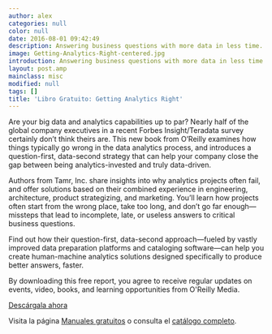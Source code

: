 ```yaml
---
author: alex
categories: null
color: null
date: 2016-08-01 09:42:49
description: Answering business questions with more data in less time.
image: Getting-Analytics-Right-centered.jpg
introduction: Answering business questions with more data in less time.
layout: post.amp
mainclass: misc
modified: null
tags: []
title: 'Libro Gratuito: Getting Analytics Right'
---
```


<figure>
   <amp-img on="tap:lightbox1" role="button" tabindex="0" layout="responsive" src="/img/Getting-Analytics-Right-centered.jpg" alt="{{ title }}" title="{{ title }}" width="640px" height="336px">
   </amp-img>
</figure>

Are your big data and analytics capabilities up to par? Nearly half of the global company executives in a recent Forbes Insight/Teradata survey certainly don’t think theirs are. This new book from O’Reilly examines how things typically go wrong in the data analytics process, and introduces a question-first, data-second strategy that can help your company close the gap between being analytics-invested and truly data-driven.

Authors from Tamr, Inc. share insights into why analytics projects often fail, and offer solutions based on their combined experience in engineering, architecture, product strategizing, and marketing. You’ll learn how projects often start from the wrong place, take too long, and don’t go far enough—missteps that lead to incomplete, late, or useless answers to critical business questions.

<!--more-->

Find out how their question-first, data-second approach—fueled by vastly improved data preparation platforms and cataloging software—can help you create human-machine analytics solutions designed specifically to produce better answers, faster.

By downloading this free report, you agree to receive regular updates on events, video, books, and learning opportunities from O'Reilly Media.

<div class="button-post">
  <a href="http://bashyc-blogspot.tradepub.com/c/pubRD.mpl?sr=oc&_t=oc:&qf=w_oreb26" target="_blank">Descárgala ahora</a>
</div>

Visita la página [Manuales gratuitos][1] o consulta el [catálogo completo][2].

[1]: https://elbauldelprogramador.com/manuales-gratuitos/
[2]: http://elbauldelprogramador.tradepub.com/category/information-technology/1207/ "Catálogo completo de Guías gratuítas "